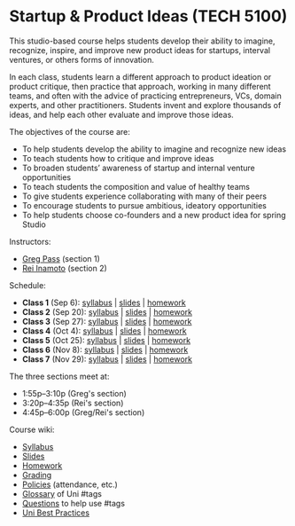 # Startup & Product Ideas (TECH 5100)

This studio-based course helps students develop their ability to imagine, recognize, inspire, and improve new product ideas for startups, interval ventures, or others forms of innovation.

In each class, students learn a different approach to product ideation or product critique, then practice that approach, working in many different teams, and often with the advice of practicing entrepreneurs, VCs, domain experts, and other practitioners. Students invent and explore thousands of ideas, and help each other evaluate and improve those ideas.

The objectives of the course are:

* To help students develop the ability to imagine and recognize new ideas
* To teach students how to critique and improve ideas
* To broaden students’ awareness of startup and internal venture opportunities
* To teach students the composition and value of healthy teams
* To give students experience collaborating with many of their peers
* To encourage students to pursue ambitious, ideatory opportunities
* To help students choose co-founders and a new product idea for spring Studio

Instructors: 

* [Greg Pass](https://tech.cornell.edu/people/greg-pass) (section 1)
* [Rei Inamoto](https://www.linkedin.com/in/reiinamoto) (section 2)

Schedule:

* **Class 1** (Sep 6): [syllabus](https://github.com/cornelltech/startup-ideas/wiki/Syllabus#class-1) | [slides](https://github.com/cornelltech/startup-ideas/wiki/Slides#class-1) | [homework](https://github.com/cornelltech/startup-ideas/wiki/Homework#class-1)
* **Class 2** (Sep 20): [syllabus](https://github.com/cornelltech/startup-ideas/wiki/Syllabus#class-2) | [slides](https://github.com/cornelltech/startup-ideas/wiki/Slides#class-2) | [homework](https://github.com/cornelltech/startup-ideas/wiki/Homework#class-2)
* **Class 3** (Sep 27): [syllabus](https://github.com/cornelltech/startup-ideas/wiki/Syllabus#class-3) | [slides](https://github.com/cornelltech/startup-ideas/wiki/Slides#class-3) | [homework](https://github.com/cornelltech/startup-ideas/wiki/Homework#class-3)
* **Class 4** (Oct 4): [syllabus](https://github.com/cornelltech/startup-ideas/wiki/Syllabus#class-4) | [slides](https://github.com/cornelltech/startup-ideas/wiki/Slides#class-4) | [homework](https://github.com/cornelltech/startup-ideas/wiki/Homework#class-4)
* **Class 5** (Oct 25): [syllabus](https://github.com/cornelltech/startup-ideas/wiki/Syllabus#class-5) | [slides](https://github.com/cornelltech/startup-ideas/wiki/Slides#class-5) | [homework](https://github.com/cornelltech/startup-ideas/wiki/Homework#class-5)
* **Class 6** (Nov 8): [syllabus](https://github.com/cornelltech/startup-ideas/wiki/Syllabus#class-6) | [slides](https://github.com/cornelltech/startup-ideas/wiki/Slides#class-6) | [homework](https://github.com/cornelltech/startup-ideas/wiki/Homework#class-6)
* **Class 7** (Nov 29): [syllabus](https://github.com/cornelltech/startup-ideas/wiki/Syllabus#class-7) | [slides](https://github.com/cornelltech/startup-ideas/wiki/Slides#class-7) | [homework](https://github.com/cornelltech/startup-ideas/wiki/Homework#class-7)

The three sections meet at:

* 1:55p–3:10p (Greg's section)
* 3:20p–4:35p (Rei's section)
* 4:45p–6:00p (Greg/Rei's section)

Course wiki:

* [Syllabus](https://github.com/cornelltech/startup-ideas/wiki/Syllabus)
* [Slides](https://github.com/cornelltech/startup-ideas/wiki/Slides)
* [Homework](https://github.com/cornelltech/startup-ideas/wiki/Homework)
* [Grading](https://github.com/cornelltech/startup-ideas/wiki/Grading)
* [Policies](https://github.com/cornelltech/startup-ideas/wiki/Policies) (attendance, etc.)
* [Glossary](https://github.com/cornelltech/startup-ideas/wiki/Glossary) of Uni #tags
* [Questions](https://github.com/cornelltech/startup-ideas/wiki/Questions) to help use #tags
* [Uni Best Practices](https://github.com/cornelltech/startup-ideas/wiki/Uni-Best-Practices)
